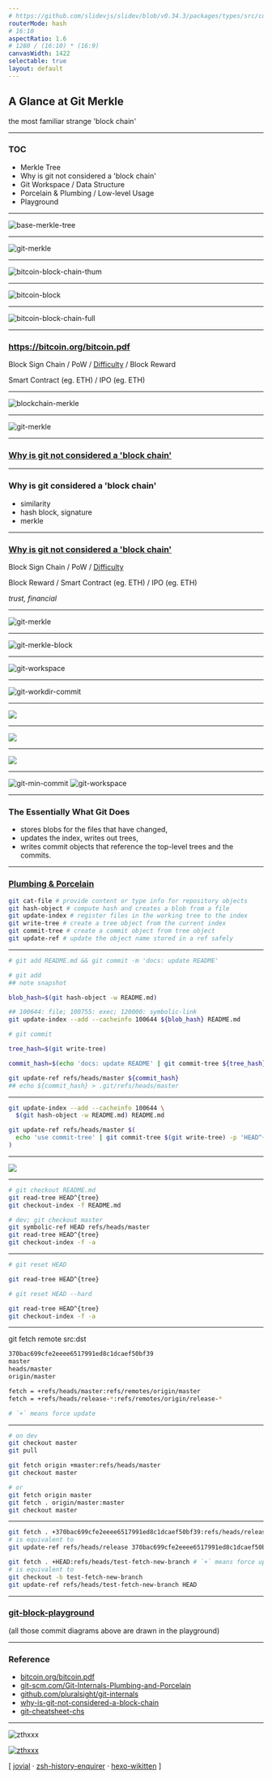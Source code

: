 ```yaml
---
# https://github.com/slidevjs/slidev/blob/v0.34.3/packages/types/src/config.ts
routerMode: hash
# 16:10
aspectRatio: 1.6
# 1280 / (16:10) * (16:9)
canvasWidth: 1422
selectable: true
layout: default
---
```


## A Glance at Git Merkle

the most familiar strange 'block chain'

---

### TOC

- Merkle Tree
- Why is git not considered a 'block chain'
- Git Workspace / Data Structure
- Porcelain & Plumbing / Low-level Usage
- Playground

---

![base-merkle-tree](/images/merkle-tree.png)

---

![git-merkle](/images/git-merkle-tree-full.png)

---

![bitcoin-block-chain-thum](/images/bitcoin-block-chain-thum.png)

---

![bitcoin-block](/images/bitcoin-block.png)

---

![bitcoin-block-chain-full](/images/bitcoin-block-chain-thum.png)

---

### https://bitcoin.org/bitcoin.pdf

Block Sign Chain / PoW / [Difficulty](https://learnmeabitcoin.com/beginners/difficulty) / Block Reward 

Smart Contract (eg. ETH) / IPO (eg. ETH)

---

![blockchain-merkle](/images/merkle-tree-top-blockchain-interview-questions-edureka.png)

---

![git-merkle](/images/git-merkle-tree-full.png)

---

### [Why is git not considered a 'block chain'](https://stackoverflow.com/questions/46192377/why-is-git-not-considered-a-block-chain)

---

### Why is git considered a 'block chain'

- similarity
- hash block, signature
- merkle

---

### [Why is git not considered a 'block chain'](https://stackoverflow.com/questions/46192377/why-is-git-not-considered-a-block-chain)

Block Sign Chain / PoW / [Difficulty](https://learnmeabitcoin.com/beginners/difficulty)

Block Reward / Smart Contract (eg. ETH) / IPO (eg. ETH)

*trust, financial*

---

![git-merkle](/images/git-merkle-tree-full.png)

---

![git-merkle-block](/images/git-merkle-tree-block.png)

---

![git-workspace](/images/git-workspace.png)

---

![git-workdir-commit](/images/git-workdir-commit.png)

---

![](/images/git-commit-data.png)

---


![](/images/git-tree-data.png)

---

![](/images/git-blob-data.png)

---

![git-min-commit](/images/git-min-commit.png)
![git-workspace](/images/git-workspace.png)

<style>
  p {
    @apply flex justify-center items-center;

    img {
      @apply max-w-4/5;
    }
  }
</style>

---

### The Essentially What Git Does

- stores blobs for the files that have changed, 
- updates the index, writes out trees, 
- writes commit objects that reference the top-level trees and the commits. 

---

### [Plumbing & Porcelain](https://git-scm.com/book/en/v2/Git-Internals-Plumbing-and-Porcelain)

```bash
git cat-file # provide content or type info for repository objects
git hash-object # compute hash and creates a blob from a file
git update-index # register files in the working tree to the index
git write-tree # create a tree object from the current index
git commit-tree # create a commit object from tree object
git update-ref # update the object name stored in a ref safely
```

---

```bash
# git add README.md && git commit -m 'docs: update README'

# git add
## note snapshot

blob_hash=$(git hash-object -w README.md)

## 100644: file; 100755: exec; 120000: symbolic-link
git update-index --add --cacheinfo 100644 ${blob_hash} README.md

# git commit

tree_hash=$(git write-tree)

commit_hash=$(echo 'docs: update README' | git commit-tree ${tree_hash} -p 'HEAD^{commit}')

git update-ref refs/heads/master ${commit_hash}
## echo ${commit_hash} > .git/refs/heads/master
```

---

```bash
git update-index --add --cacheinfo 100644 \
  $(git hash-object -w README.md) README.md

git update-ref refs/heads/master $(
  echo 'use commit-tree' | git commit-tree $(git write-tree) -p 'HEAD^{commit}'
)
```

---

![](/images/git-checkout-stage.png)

---

```bash
# git checkout README.md
git read-tree HEAD^{tree}
git checkout-index -f README.md

# dev; git checkout master
git symbolic-ref HEAD refs/heads/master
git read-tree HEAD^{tree}
git checkout-index -f -a
```

---

```bash
# git reset HEAD

git read-tree HEAD^{tree}

# git reset HEAD --hard

git read-tree HEAD^{tree}
git checkout-index -f -a
```

---

git fetch remote src:dst

```bash
370bac699cfe2eeee6517991ed8c1dcaef50bf39
master
heads/master
origin/master

fetch = +refs/heads/master:refs/remotes/origin/master
fetch = +refs/heads/release-*:refs/remotes/origin/release-*

# `+` means force update
```

---

```bash
# on dev
git checkout master
git pull
```

```bash
git fetch origin +master:refs/heads/master
git checkout master
```

```bash
# or
git fetch origin master
git fetch . origin/master:master
git checkout master
```

---

```bash
git fetch . +370bac699cfe2eeee6517991ed8c1dcaef50bf39:refs/heads/release
# is equivalent to
git update-ref refs/heads/release 370bac699cfe2eeee6517991ed8c1dcaef50bf39

git fetch . +HEAD:refs/heads/test-fetch-new-branch # `+` means force update
# is equivalent to
git checkout -b test-fetch-new-branch
git update-ref refs/heads/test-fetch-new-branch HEAD
```

---

### [git-block-playground](https://docs.google.com/presentation/d/1sbYcDZV-_3a_1Yw9WxMiJZFgQJo6ZlD47Y-8lmKowFM/edit?usp=sharing)

(all those commit diagrams above are drawn in the playground)

---

### Reference

- [bitcoin.org/bitcoin.pdf](https://bitcoin.org/bitcoin.pdf)
- [git-scm.com/Git-Internals-Plumbing-and-Porcelain](https://git-scm.com/book/en/v2/Git-Internals-Plumbing-and-Porcelain)
- [github.com/pluralsight/git-internals](https://github.com/pluralsight/git-internals-pdf)
- [why-is-git-not-considered-a-block-chain](https://stackoverflow.com/questions/46192377/why-is-git-not-considered-a-block-chain)
- [git-cheatsheet-chs](https://amio.github.io/git-cheatsheet-chs/)

---

<img
  alt="zthxxx"
  src="https://avatars.githubusercontent.com/u/15135943"
  class="w-52 h-52 rounded-full border-1 border-gray-400"
/>

[![zthxxx](https://badgen.net/badge/github/%20zthxxx%20/blue?icon=github&label&scale=2)](https://github.com/zthxxx)

[ [jovial](https://github.com/zthxxx/jovial) · [zsh-history-enquirer](https://github.com/zthxxx/zsh-history-enquirer) · [hexo-wikitten](https://github.com/zthxxx/hexo-theme-Wikitten) ]
